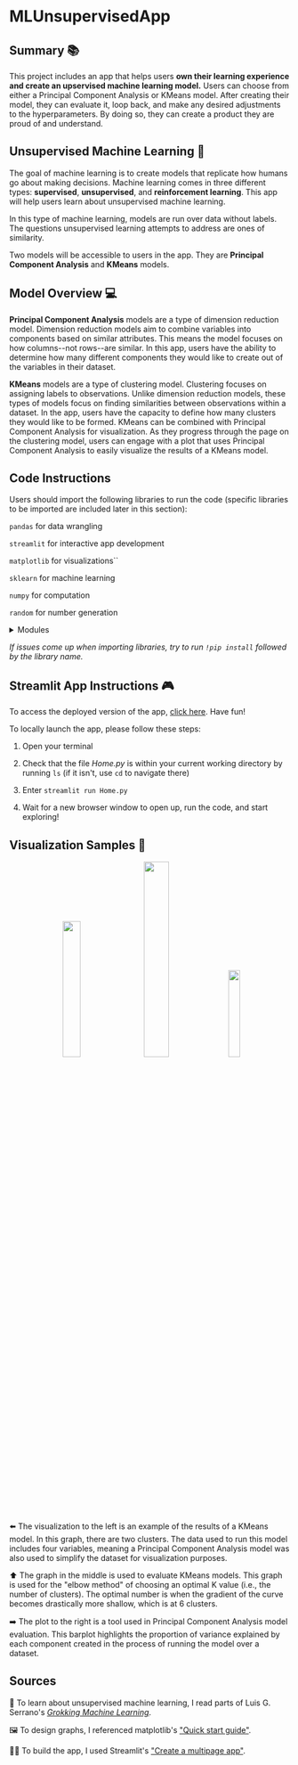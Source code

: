 # MLUnsupervisedApp
## Summary 📚
This project includes an app that helps users **own their learning experience and create an upservised machine learning model.** 
Users can choose from either a Principal Component Analysis or KMeans model.
After creating their model, they can evaluate it, loop back, and make any desired adjustments to the hyperparameters.
By doing so, they can create a product they are proud of and understand.

## Unsupervised Machine Learning 📕
The goal of machine learning is to create models that replicate how humans go about making decisions. Machine learning comes in three different types: **supervised**, **unsupervised**, and **reinforcement learning**.
This app will help users learn about unsupervised machine learning.

In this type of machine learning, models are run over data without labels.
The questions unsupervised learning attempts to address are ones of similarity.
 

 Two models will be accessible to users in the app. They are **Principal Component Analysis** and **KMeans** models.

 ## Model Overview 💻

 **Principal Component Analysis** models are a type of dimension reduction model.
 Dimension reduction models aim to combine variables into components based on similar attributes. This means the model focuses on how columns--not rows--are similar.
 In this app, users have the ability to determine how many different components they would like to create out of the variables in their dataset.

 **KMeans** models are a type of clustering model. Clustering focuses on assigning labels to observations. Unlike dimension reduction models, these types of models focus on finding similarities between observations within a dataset.
 In the app, users have the capacity to define how many clusters they would like to be formed. KMeans can be combined with Principal Component Analysis for visualization.
 As they progress through the page on the clustering model, users can engage with a plot that uses Principal Component Analysis to easily visualize the results of a KMeans model.

## Code Instructions
Users should import the following libraries to run the code (specific libraries to be imported are included later in this section):

``pandas`` for data wrangling

``streamlit`` for interactive app development

``matplotlib`` for visualizations``

``sklearn`` for machine learning

``numpy`` for computation

``random`` for number generation

<details>
  <summary>Modules</summary>
  
  
  ``matplotlib.pyplot``

  ``sklearn.preprocessing``

  ``sklearn.cluster``

  ``sklearn.decomposition``

  ``sklearn.metrics``


</details>

*If issues come up when importing libraries, try to run ``!pip install`` followed by the library name.*

## Streamlit App Instructions 🎮
To access the deployed version of the app, [click here](https://hodge-data-science-portfolio-mfbuk54479kmakhns8bvum.streamlit.app/). Have fun!

To locally launch the app, please follow these steps:

1) Open your terminal

2) Check that the file *Home.py* is within your current working directory by running ``ls`` (if it isn't, use ``cd`` to navigate there)

3) Enter ``streamlit run Home.py``

4) Wait for a new browser window to open up, run the code, and start exploring!

## Visualization Samples 🎨

<p align="center">
  <img src="https://github.com/user-attachments/assets/9ebbaba5-bce9-4595-91e1-aea7a70dc872" width="25%" style="display:inline-block; margin-right: 10px;">
  <img src="https://github.com/user-attachments/assets/6c997c70-ecb5-4f19-99e2-2ccab75cabe9" width="30%" style="display:inline-block;">
  <img src="https://github.com/user-attachments/assets/0e7bba83-4228-4a6a-8aa2-87cd94f90bb2" width="20%" style="display:inline-block; margin-left: 10px">

  ⬅️ The visualization to the left is an example of the results of a KMeans model. In this graph, there are two clusters. The data used to run this model includes four variables, meaning a Principal Component Analysis model was also used to simplify the dataset for visualization purposes.

  ⬆️ The graph in the middle is used to evaluate KMeans models. This graph is used for the "elbow method" of choosing an optimal K value (i.e., the number of clusters).
  The optimal number is when the gradient of the curve becomes drastically more shallow, which is at 6 clusters.

  ➡️ The plot to the right is a tool used in Principal Component Analysis model evaluation. 
  This barplot highlights the proportion of variance explained by each component created in the process of running the model over a dataset.
</p>

## Sources

📕 To learn about unsupervised machine learning, I read parts of Luis G. Serrano's [*Grokking Machine Learning*](https://www.manning.com/books/grokking-machine-learning).

🖼️ To design graphs, I referenced matplotlib's ["Quick start guide"](https://matplotlib.org/stable/users/explain/quick_start.html).

👷‍♂️ To build the app, I used Streamlit's ["Create a multipage app"](https://docs.streamlit.io/get-started/tutorials/create-a-multipage-app).
